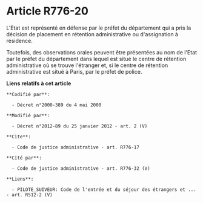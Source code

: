 # Article R776-20

L'Etat est représenté en défense par le préfet du département qui a pris la décision de placement en rétention administrative
ou d'assignation à résidence. 

Toutefois, des observations orales peuvent être présentées au nom de l'Etat par le préfet du département dans lequel est
situé le centre de rétention administrative où se trouve l'étranger et, si le centre de rétention administrative est situé à
Paris, par le préfet de police.

**Liens relatifs à cet article**

	**Codifié par**:

	  - Décret n°2000-389 du 4 mai 2000

	**Modifié par**:

	  - Décret n°2012-89 du 25 janvier 2012 - art. 2 (V)

	**Cite**:

	  - Code de justice administrative - art. R776-17

	**Cité par**:

	  - Code de justice administrative - art. R776-32 (V)

	**Liens**:

	  - PILOTE_SUIVEUR: Code de l'entrée et du séjour des étrangers et ... - art. R512-2 (V)
